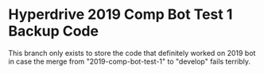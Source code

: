 # Hyperdrive 2019 Comp Bot Test 1 Backup Code
This branch only exists to store the code that definitely worked on 2019 bot in case the merge from "2019-comp-bot-test-1" to "develop" fails terribly.
